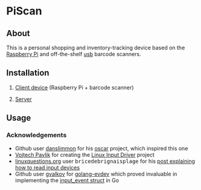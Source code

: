 # PiScan

## About

This is a personal shopping and inventory-tracking device based on the [Raspberry Pi](http://www.raspberrypi.org/) and off-the-shelf [usb](https://en.wikipedia.org/wiki/USB) barcode scanners.

## Installation

1. [Client device](client/README.md) (Raspberry Pi + barcode scanner)

2. [Server](server/README.md)

## Usage


### Acknowledgements

 - Github user [danslimmon](https://github.com/danslimmon) for his [oscar](https://github.com/danslimmon/oscar) project, which inspired this one
 - [Vojtech Pavlik](http://atrey.karlin.mff.cuni.cz/~vojtech) for creating the [Linux Input Driver](http://atrey.karlin.mff.cuni.cz/~vojtech/input/) project
 - [linuxquestions.org](http://www.linuxquestions.org) user <tt>bricedebrignaisplage</tt> for his [post explaining how to read input devices](http://www.linuxquestions.org/questions/programming-9/read-from-a-usb-barcode-scanner-that-simulates-a-keyboard-495358/#post2767643)
 - Github user [gvalkov](https://github.com/gvalkov) for [golang-evdev](https://github.com/gvalkov/golang-evdev) which proved invaluable in implementing the [input_event struct](https://www.kernel.org/doc/Documentation/input/input.txt) in Go